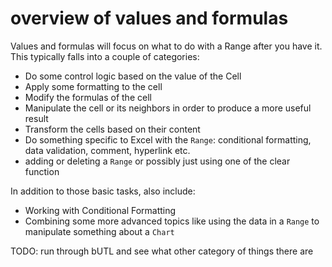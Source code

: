 # overview of values and formulas

Values and formulas will focus on what to do with a Range after you have it. This typically falls into a couple of categories:

- Do some control logic based on the value of the Cell
- Apply some formatting to the cell
- Modify the formulas of the cell
- Manipulate the cell or its neighbors in order to produce a more useful result
- Transform the cells based on their content
- Do something specific to Excel with the `Range`: conditional formatting, data validation, comment, hyperlink etc.
- adding or deleting a `Range` or possibly just using one of the clear function

In addition to those basic tasks, also include:

- Working with Conditional Formatting
- Combining some more advanced topics like using the data in a `Range` to manipulate something about a `Chart`

TODO: run through bUTL and see what other category of things there are
